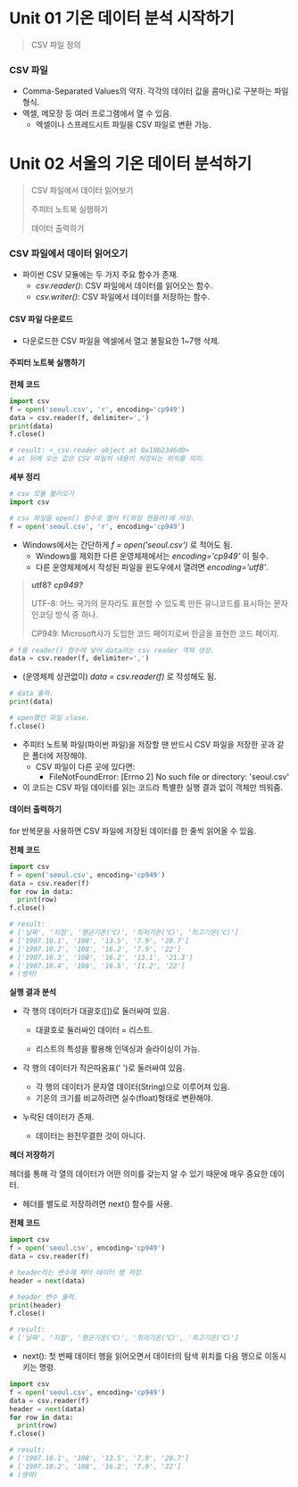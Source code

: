 # Unit 01 기온 데이터 분석 시작하기

> CSV 파일 정의

### CSV 파일

- Comma-Separated Values의 약자. 각각의 데이터 값을 콤마(,)로 구분하는 파일 형식.
- 엑셀, 메모장 등 여러 프로그램에서 열 수 있음.
  - 엑셀이나 스프레드시트 파일을 CSV 파일로 변환 가능.





# Unit 02 서울의 기온 데이터 분석하기 

> CSV 파일에서 데이터 읽어보기
>
> 주피터 노트북 실행하기
>
> 데이터 출력하기

### CSV 파일에서 데이터 읽어오기

- 파이썬 CSV 모듈에는 두 가지 주요 함수가 존재.
  - *csv.reader()*: CSV 파일에서 데이터를 읽어오는 함수.
  - *csv.writer()*: CSV 파일에서 데이터를 저장하는 함수.



#### CSV 파일 다운로드

- 다운로드한 CSV 파일을 엑셀에서 열고 불필요한 1~7행 삭제.



#### 주피터 노트북 실행하기

**전체 코드**

~~~python
import csv
f = open('seoul.csv', 'r', encoding='cp949')
data = csv.reader(f, delimiter=',')
print(data)
f.close()

# result: <_csv.reader object at 0x10b23d6d0>
# at 뒤에 오는 값은 CSV 파일의 내용이 저장되는 위치를 의미.
~~~



**세부 정리**

~~~python
# csv 모듈 불러오기
import csv

# csv 파일을 open() 함수로 열어 f(파일 핸들러)에 저장.
f = open('seoul.csv', 'r', encoding='cp949')
~~~

- Windows에서는</u> 간단하게 *f = open('seoul.csv')* 로 적어도 됨.
  - Windows를 제외한 다른 운영체제에서는 *encoding='cp949'* 이 필수.
  - 다른 운영체제에서 작성된 파일을 윈도우에서 열려면 *encoding='utf8'*.

> **utf8?**  ***cp949?***
>
> UTF-8: 어느 국가의 문자라도 표현할 수 있도록 만든 유니코드를 표시하는 문자 인코딩 방식 중 하나.
>
> CP949: Microsoft사가 도입한 코드 페이지로써 한글을 표현한 코드 페이지.

~~~python
# f를 reader() 함수에 넣어 data라는 csv reader 객체 생성.
data = csv.reader(f, delimiter=',')
~~~

- (운영체제 상관없이) *data = csv.reader(f)* 로 작성해도 됨.



~~~python
# data 출력.
print(data)

# open했던 파일 close.
f.close()
~~~

- 주피터 노트북 파일(파이썬 파일)을 저장할 땐 반드시 CSV 파일을 저장한 곳과 같은 폴더에 저장해야.
  - CSV 파일이 다른 곳에 있다면:
    - FileNotFoundError: [Errno 2] No such file or directory: 'seoul.csv'
- 이 코드는 CSV 파일 데이터를 읽는 코드라 특별한 실행 결과 없이 객체만 띄워줌.



#### 데이터 출력하기

for 반복문을 사용하면 CSV 파일에 저장된 데이터를 한 줄씩 읽어올 수 있음.



**전체 코드**

~~~python
import csv
f = open('seoul.csv', encoding='cp949')
data = csv.reader(f)
for row in data:
  print(row)
f.close()

# result:
# ['날짜', '지점', '평균기온(℃)', '최저기온(℃)', '최고기온(℃)']
# ['1907.10.1', '108', '13.5', '7.9', '20.7']
# ['1907.10.2', '108', '16.2', '7.9', '22']
# ['1907.10.3', '108', '16.2', '13.1', '21.3']
# ['1907.10.4', '108', '16.5', '11.2', '22']
# (생략)
~~~



**실행 결과 분석**

- 각 행의 데이터가 대괄호([])로 둘러싸여 있음.
  - 대괄호로 둘러싸인 데이터 = 리스트. 

  - 리스트의 특성을 활용해 인덱싱과 슬라이싱이 가능.

    

- 각 행의 데이터가 작은따옴표(' ')로 둘러싸여 있음.
  - 각 행의 데이터가 문자열 데이터(String)으로 이루어져 있음.
  - 기온의 크기를 비교하려면 실수(float)형태로 변환해야.



- 누락된 데이터가 존재.
  - 데이터는 완전무결한 것이 아니다.



**헤더 저장하기**

헤더를 통해 각 열의 데이터가 어떤 의미를 갖는지 알 수 있기 때문에 매우 중요한 데이터.

- 헤더를 별도로 저장하려면 next() 함수를 사용.



**전체 코드**

~~~python
import csv
f = open('seoul.csv', encoding='cp949')
data = csv.reader(f)

# header라는 변수에 헤더 데이터 행 저장.
header = next(data)

# header 변수 출력.
print(header)
f.close()

# result: 
# ['날짜', '지점', '평균기온(℃)', '최저기온(℃)', '최고기온(℃)']
~~~

- next(): 첫 번째 데이터 행을 읽어오면서 데이터의 탐색 위치를 다음 행으로 이동시키는 명령.

~~~python
import csv
f = open('seoul.csv', encoding='cp949')
data = csv.reader(f)
header = next(data)
for row in data:
  print(row)
f.close()

# result:
# ['1907.10.1', '108', '13.5', '7.9', '20.7']
# ['1907.10.2', '108', '16.2', '7.9', '22']
# (생략)
~~~

